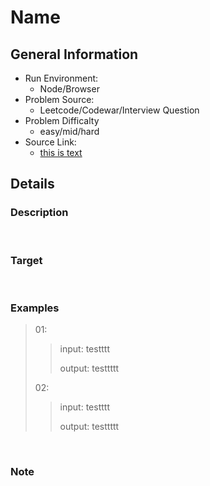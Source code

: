 # Name

## General Information

- Run Environment:
  - Node/Browser
- Problem Source:
  - Leetcode/Codewar/Interview Question
- Problem Difficalty
  - easy/mid/hard
- Source Link:
  - [this is text](url)

## Details
### Description

<br/>

### Target

<br/>

### Examples

> 01:
>>input: testttt
>>
>>output: testtttt
>
> 02:
>>input: testttt
>>
>>output: testtttt

<br/>

### Note
